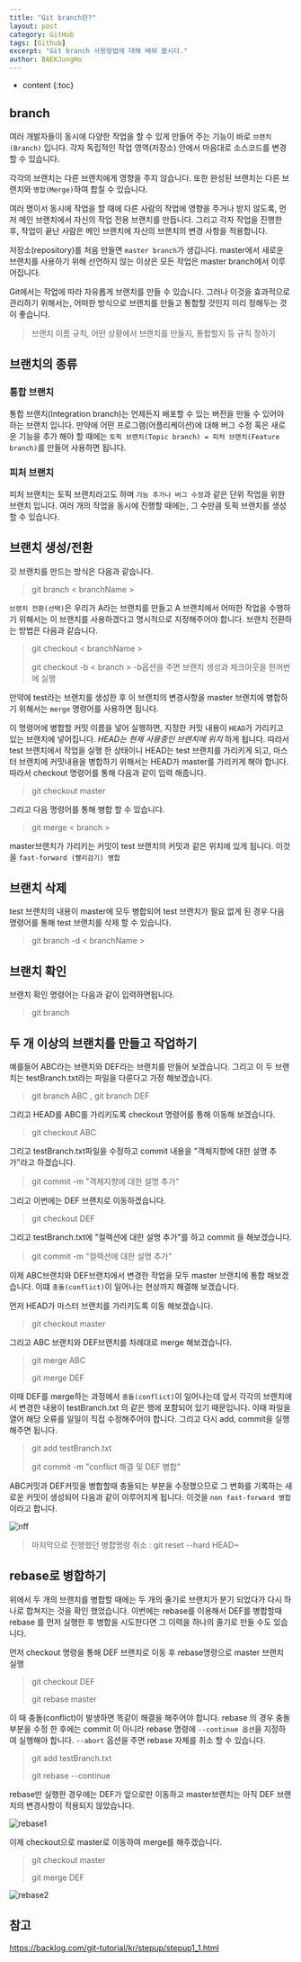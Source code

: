 ```yaml
---
title: "Git branch란?"
layout: post
category: GitHub
tags: [Github]
excerpt: "Git branch 사용방법에 대해 배워 봅시다."
author: BAEKJungHo
---
```


* content
{:toc}

## branch

  여러 개발자들이 동시에 다양한 작업을 할 수 있게 만들어 주는 기능이 바로 `브랜치(Branch)` 입니다.
  각자 독립적인 작업 영역(저장소) 안에서 마음대로 소스코드를 변경할 수 있습니다.

  각각의 브랜치는 다른 브랜치에게 영향을 주지 않습니다. 또한 완성된 브랜치는 다른 브랜치와
  `병합(Merge)`하여 합칠 수 있습니다.

  여러 명이서 동시에 작업을 할 때에 다른 사람의 작업에 영향을 주거나 받지 않도록, 먼저 메인 브랜치에서 자신의 작업 전용 브랜치를 만듭니다. 그리고 각자 작업을 진행한 후, 작업이 끝난 사람은 메인 브랜치에 자신의 브랜치의 변경 사항을 적용합니다.

  저장소(repository)를 처음 만들면 `master branch`가 생깁니다. master에서 새로운 브랜치를 사용하기 위해 선언하지
  않는 이상은 모든 작업은 master branch에서 이루어집니다.

  Git에서는 작업에 따라 자유롭게 브랜치를 만들 수 있습니다. 그러나 이것을 효과적으로 관리하기 위해서는, 어떠한 방식으로 브랜치를 만들고 통합할 것인지 미리 정해두는 것이 좋습니다.

  > 브랜치 이름 규칙, 어떤 상황에서 브랜치를 만들지, 통합할지 등 규칙 정하기

## 브랜치의 종류

### 통합 브랜치

  통합 브랜치(Integration branch)는 언제든지 배포할 수 있는 버전을 만들 수 있어야 하는 브랜치 입니다.
  만약에 어떤 프로그램(어플리케이션)에 대해 버그 수정 혹은 새로운 기능을 추가 해야 할 때에는
  `토픽 브랜치(Topic branch) = 피처 브랜치(Feature branch)`를 만들어 사용하면 됩니다.

### 피처 브랜치

  피처 브랜치는 토픽 브랜치라고도 하며 `기능 추가나 버그 수정`과 같은 단위 작업을 위한 브랜치 입니다. 여러 개의 작업을 동시에 진행할 때에는, 그 수만큼 토픽 브랜치를 생성할 수 있습니다.

## 브랜치 생성/전환

  깃 브랜치를 만드는 방식은 다음과 같습니다.

  > git branch < branchName >

  `브랜치 전환(선택)`은 우리가 A라는 브랜치를 만들고 A 브랜치에서 어떠한 작업을 수행하기 위해서는 이 브랜치를 사용하겠다고 명시적으로 지정해주어야 합니다. 브랜치 전환하는 방법은 다음과 같습니다.

  > git checkout < branchName >
  >
  > git checkout -b < branch >  -b옵션을 주면 브랜치 생성과 체크아웃을 한꺼번에 실행

  만약에 test라는 브랜치를 생성한 후 이 브랜치의 변경사항을 master 브랜치에 병합하기 위해서는 `merge` 명령어를
  사용하면 됩니다.

  이 명령어에 병합할 커밋 이름을 넣어 실행하면, 지정한 커밋 내용이 `HEAD`가 가리키고 있는 브랜치에 넣어집니다.
  _HEAD는 현재 사용중인 브랜치에 위치_ 하게 됩니다. 따라서 test 브랜치에서 작업을 실행 한 상태이니 HEAD는
  test 브랜치를 가리키게 되고, 마스터 브랜치에 커밋내용을 병합하기 위해서는 HEAD가 master를 가리키게 해야 합니다.
  따라서 checkout 명령어를 통해 다음과 같이 입력 해줍니다.

  > git checkout master

  그리고 다음 명령어를 통해 병합 할 수 있습니다.

  > git merge < branch >

  master브랜치가 가리키는 커밋이 test 브랜치의 커밋과 같은 위치에 있게 됩니다. 이것을 `fast-forward (빨리감기) 병합`

## 브랜치 삭제

  test 브랜치의 내용이 master에 모두 병합되어 test 브랜치가 필요 없게 된 경우 다음 명령어를 통해 test 브랜치를
  삭제 할 수 있습니다.

  > git branch -d < branchName >

## 브랜치 확인

  브랜치 확인 명령어는 다음과 같이 입력하면됩니다.

  > git branch

## 두 개 이상의 브랜치를 만들고 작업하기

  예를들어 ABC라는 브랜치와 DEF라는 브랜치를 만들어 보겠습니다. 그리고 이 두 브랜치는
  testBranch.txt라는 파일을 다룬다고 가정 해보겠습니다.

  > git branch ABC , git branch DEF

  그리고 HEAD를 ABC를 가리키도록 checkout 명령어를 통해 이동해 보겠습니다.

  > git checkout ABC

  그리고 testBranch.txt파일을 수정하고 commit 내용을 "객체지향에 대한 설명 추가"라고 하겠습니다.

  > git commit -m "객체지향에 대한 설명 추가"

  그리고 이번에는 DEF 브랜치로 이동하겠습니다.

  > git checkout DEF

  그리고 testBranch.txt에 "컬렉션에 대한 설명 추가"를 하고 commit 을 해보겠습니다.

  > git commit -m "컬렉션에 대한 설명 추가"

  이제 ABC브랜치와 DEF브랜치에서 변경한 작업을 모두 master 브랜치에 통합 해보겠습니다.
  이떄 `충돌(conflict)`이 일어나는 현상까지 해결해 보겠습니다.

  먼저 HEAD가 마스터 브랜치를 가리키도록 이동 해보겠습니다.

  > git checkout master

  그리고 ABC 브랜치와 DEF브랜치를 차례대로 merge 해보겠습니다.

  > git merge ABC
  >
  > git merge DEF

  이때 DEF를 merge하는 과정에서 `충돌(conflict)`이 일어나는데 앞서 각각의 브랜치에서 변경한 내용이 testBranch.txt 의 같은 행에 포함되어 있기 때문입니다. 이때 파일을 열어 해당 오류를 일일이 직접 수정해주어야 합니다. 그리고 다시 add, commit을 실행 해주면 됩니다.

  > git add testBranch.txt
  >
  > git commit -m "conflict 해결 및 DEF 병합"

  ABC커밋과 DEF커밋을 병합할때 충돌되는 부분을 수정했으므로 그 변화를 기록하는 새로운 커밋이 생성되어 다음과 같이 이루어지게 됩니다. 이것을 `non fast-forward 병합` 이라고 합니다.

  ![nff](/images/posts/201905/nff.jpg)

  > 마지막으로 진행했던 병합명령 취소 : git reset --hard HEAD~

## rebase로 병합하기

  위에서 두 개의 브랜치를 병합할 때에는 두 개의 줄기로 브랜치가 분기 되었다가 다시 하나로 합쳐지는 것을 확인 했었습니다.
  이번에는 rebase를 이용해서 DEF를 병합할때 rebase 를 먼저 실행한 후 병합을 시도한다면 그 이력을 하나의 줄기로 만들 수도 있습니다.

  먼저 checkout 명령을 통해 DEF 브랜치로 이동 후 rebase명령으로 master 브랜치 실행

  > git checkout DEF
  >
  > git rebase master

  이 때 충돌(conflict)이 발생하면 똑같이 해결을 해주어야 합니다. rebase 의 경우 충돌 부분을 수정 한 후에는 commit 이 아니라 rebase 명령에 `--continue 옵션`을 지정하여 실행해야 합니다.  `--abort` 옵션을 주면 rebase 자체를 취소 할 수 있습니다.

  > git add testBranch.txt
  >
  > git rebase --continue

  rebase만 실행한 경우에는 DEF가 앞으로만 이동하고 master브랜치는 아직 DEF 브랜치의 변경사항이 적용되지 않았습니다.

  ![rebase1](/images/posts/201905/rebase1.jpg)

  이제 checkout으로 master로 이동하여 merge를 해주겠습니다.

  > git checkout master
  >
  > git merge DEF

  ![rebase2](/images/posts/201905/rebase2.jpg)


## 참고

  https://backlog.com/git-tutorial/kr/stepup/stepup1_1.html
